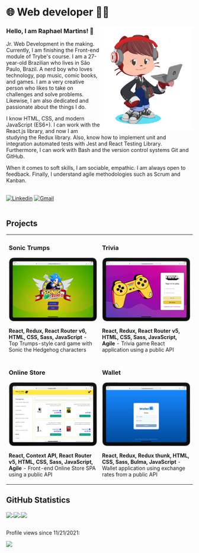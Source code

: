 # :globe_with_meridians: Web developer :technologist:

<img align="right" src="imagens/my_octocat.png" alt="My octocat" width="250px">

### Hello, I am Raphael Martins! 👋

Jr. Web Development in the making. Currently, I am finishing the Front-end module of Trybe's course. I am a 27-year-old Brazilian who lives in São Paulo, Brazil. A nerd boy who loves technology, pop music, comic books, and games. I am a very creative person who likes to take on challenges and solve problems. Likewise, I am also dedicated and passionate about the things I do.

I know HTML, CSS, and modern JavaScript (ES6+). I can work with the React.js library, and now I am studying the Redux library. Also, know how to implement unit and integration automated tests with Jest and React Testing Library. Furthermore, I can work with Bash and the version control systems Git and GitHub.

When it comes to soft skills, I am sociable, empathic. I am always open to feedback. Finally, I understand agile methodologies such as Scrum and Kanban.

<br>

<div>
  <a href="https://www.linkedin.com/in/raphaelameidamartins/" target="_blank" rel="external"><img src="https://img.shields.io/badge/LinkedIn-0077B5?style=for-the-badge&logo=linkedin&logoColor=white" alt="Linkedin"></a>
  <a href="mailto:raphael.almeida.martins@gmail.com" target="_blank"><img src="https://img.shields.io/badge/Gmail-D14836?style=for-the-badge&logo=gmail&logoColor=white" alt="Gmail"></a> 
</div>
<br>

## Projects

<table>
  <tr>
    <td valign="top">
      <h3>Sonic Trumps</h3>
      <img width="100%" src="./imagens/sonic-trumps.png" alt="Project-preview" />
      <p><strong>React, Redux, React Router v6, HTML, CSS, Sass, JavaScript</strong> - Top Trumps-style card game with Sonic the Hedgehog characters</p>
    </td>
    <td valign="top">
      <h3>Trivia</h3>
      <img width="100%" src="./imagens/trivia.png" alt="Project-preview" />
      <p><strong>React, Redux, React Router v5, HTML, CSS, Sass, JavaScript, Agile</strong> - Trivia game React application using a public API</p>
    </td>
  </tr>
  <tr>
    <td valign="top">
      <h3>Online Store</h3>
      <img width="100%" src="./imagens/online-store.png" alt="Project-preview" />
      <p><strong>React, Context API, React Router v5, HTML, CSS, Sass, JavaScript, Agile</strong> - Front-end Online Store SPA using a public API</p>
    </td>
    <td valign="top">
      <h3>Wallet</h3>
      <img width="100%" src="./imagens/wallet.png" alt="Project-preview" />
      <p><strong>React, Redux, Redux thunk, HTML, CSS, Sass, Bulma, JavaScript</strong> - Wallet application using exchange rates from a public API</p>
    </td>
  </tr>
</table>

## GitHub Statistics

<a href="https://github.com/anuraghazra/github-readme-stats">
  <img align="center" width="500px" src="https://github-readme-stats.vercel.app/api?username=raphaelalmeidamartins&count_private=true&show_icons=true&theme=dracula" />
</a>
<a href="https://github.com/anuraghazra/github-readme-stats">
  <img align="center" width="500px" src="https://github-readme-stats.vercel.app/api/top-langs/?username=raphaelalmeidamartins&layout=compact&theme=dracula" />
</a>
<a href="https://git.io/streak-stats">
  <img align="center" width="500px" src="http://github-readme-streak-stats.herokuapp.com?user=raphaelalmeidamartins&theme=dark&date_format=M%20j%5B%2C%20Y%5D" />
</a>
<br>
<br>
<div>
  <p>Profile views since 11/21/2021:</p>
  <p><img alingn="center" src="https://profile-counter.glitch.me/raphaelalmeidamartins/count.svg"></p>
</div>
